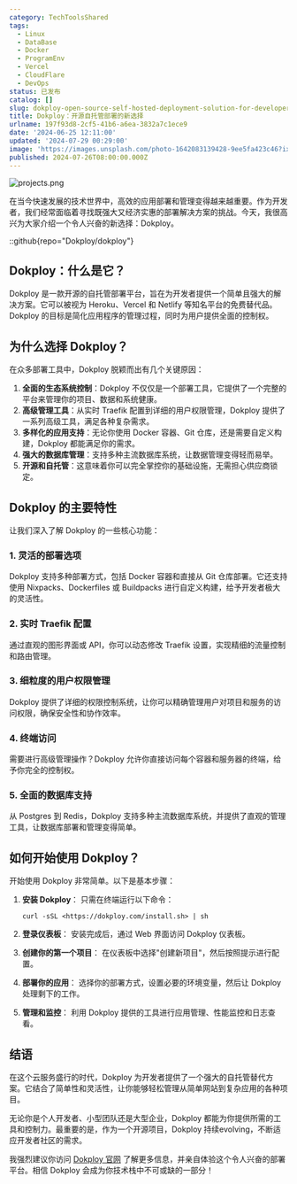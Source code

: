 ```yaml
---
category: TechToolsShared
tags:
  - Linux
  - DataBase
  - Docker
  - ProgramEnv
  - Vercel
  - CloudFlare
  - DevOps
status: 已发布
catalog: []
slug: dokploy-open-source-self-hosted-deployment-solution-for-developers
title: Dokploy：开源自托管部署的新选择
urlname: 197f93d8-2cf5-41b6-a6ea-3832a7c1ece9
date: '2024-06-25 12:11:00'
updated: '2024-07-29 00:29:00'
image: 'https://images.unsplash.com/photo-1642083139428-9ee5fa423c46?ixlib=rb-4.0.3&q=85&fm=jpg&crop=entropy&cs=srgb'
published: 2024-07-26T08:00:00.000Z
---
```


![projects.png](https://prod-files-secure.s3.us-west-2.amazonaws.com/5d24fe63-e567-4804-86f9-9fdc62e13082/adfdc1fe-2109-46ac-9ad4-f50e8631f20c/projects.png?X-Amz-Algorithm=AWS4-HMAC-SHA256&X-Amz-Content-Sha256=UNSIGNED-PAYLOAD&X-Amz-Credential=ASIAZI2LB466Z4ZZDMW5%2F20250312%2Fus-west-2%2Fs3%2Faws4_request&X-Amz-Date=20250312T213412Z&X-Amz-Expires=3600&X-Amz-Security-Token=IQoJb3JpZ2luX2VjEH0aCXVzLXdlc3QtMiJGMEQCIBSt8YAt6taFWlAYeD9An3rV5CRr5tk4m%2BswA86vSrn1AiBEXhBaM6oRu9EgOQrcezmyxOpAgJqqDwvag7RBO%2BYYMyqIBAjG%2F%2F%2F%2F%2F%2F%2F%2F%2F%2F8BEAAaDDYzNzQyMzE4MzgwNSIM10fWCbs90%2FE6cLZQKtwDOTFnhZ40j%2BbfKoSXjHOO0Szu%2BMc8wS6Sykf8TYsN4%2B3i%2BHyJg4nLn4knSciENZGCm28cTBBsHEIDw5kIP9grp09pgmiZtIhH%2BIg0rsK%2FXAnt%2FxHCowZ014Q1h6bR9%2BnVCjqPIyhLJHYNbRWfZAWfLwiYULV6hPw68f5ZbOVzufOtW33UXkZqjz1cmmT2qoCcqlu%2BEO0HeuK8jKTh4SckBhW3rgDtOjbJemTedSIT1N3ZQV6Lw75gdBIAWFMyxzqExtChgUFojHrYc4ooyHgafceC5QX3qZ5za6OUJeEbEFKansGNolOSs7Du%2FqtnJKUvWVgkg56Od1cun1%2FrYsqbr8Rpo%2FLn%2BC%2BOVkW1NuiUvgaXwwYU%2BNKZ9MOSCBrE%2FxKrqPbPCBPM1GVw9GdZaJ%2FysZM02h4Rey8bjyKB1T9MPylxCLFdPa%2Fg9r8tiXnwbMZJavPX%2FOnBbRDNMZ%2F%2B4%2BKEJyHpRh5CkJRvXlb750%2FDhCv44%2FLqmSfvY7syKfaDrKnW1ke3REaxYO%2FLCyyDepVtDy4cUCAlPRXUbTruhcMx4gBVRglwXKPkkbhEQUJb8TnvN9crFgBKUewD3Phh8Cfuf7eeYZO%2FSWup3dfPAc6U%2FxO4IkaH2I6uH3tQ86swu%2BPHvgY6pgGDVtz0J38%2B1KKEJTSpRCbLG2Y4CZolDiZmdzN5HGeIG0PGhr8V7lRLmEeAbIVn20OTv%2FC7tM9752cfwV3WX%2BNr9aYH7McFVdME91sQQQJtWR1st4YRx5dW6QNfqDwBucZOOviXAspuqfwi4ny1wiEKWo5aJPrFUowuUrki%2Frjj6e5CqrFJG2cWp79LI1RoIJxrdDUAxre7wbp9tJcMIIbftge47G1V&X-Amz-Signature=a652fa7b93b3a3da6fc9f199eb29a766ed870f1f2344c15f44293cadbe1a3448&X-Amz-SignedHeaders=host&x-id=GetObject)


在当今快速发展的技术世界中，高效的应用部署和管理变得越来越重要。作为开发者，我们经常面临着寻找既强大又经济实惠的部署解决方案的挑战。今天，我很高兴为大家介绍一个令人兴奋的新选择：Dokploy。


::github{repo="Dokploy/dokploy"}


## Dokploy：什么是它？


Dokploy 是一款开源的自托管部署平台，旨在为开发者提供一个简单且强大的解决方案。它可以被视为 Heroku、Vercel 和 Netlify 等知名平台的免费替代品。Dokploy 的目标是简化应用程序的管理过程，同时为用户提供全面的控制权。


## 为什么选择 Dokploy？


在众多部署工具中，Dokploy 脱颖而出有几个关键原因：

1. **全面的生态系统控制**：Dokploy 不仅仅是一个部署工具，它提供了一个完整的平台来管理你的项目、数据和系统健康。
2. **高级管理工具**：从实时 Traefik 配置到详细的用户权限管理，Dokploy 提供了一系列高级工具，满足各种复杂需求。
3. **多样化的应用支持**：无论你使用 Docker 容器、Git 仓库，还是需要自定义构建，Dokploy 都能满足你的需求。
4. **强大的数据库管理**：支持多种主流数据库系统，让数据管理变得轻而易举。
5. **开源和自托管**：这意味着你可以完全掌控你的基础设施，无需担心供应商锁定。

## Dokploy 的主要特性


让我们深入了解 Dokploy 的一些核心功能：


### 1. 灵活的部署选项


Dokploy 支持多种部署方式，包括 Docker 容器和直接从 Git 仓库部署。它还支持使用 Nixpacks、Dockerfiles 或 Buildpacks 进行自定义构建，给予开发者极大的灵活性。


### 2. 实时 Traefik 配置


通过直观的图形界面或 API，你可以动态修改 Traefik 设置，实现精细的流量控制和路由管理。


### 3. 细粒度的用户权限管理


Dokploy 提供了详细的权限控制系统，让你可以精确管理用户对项目和服务的访问权限，确保安全性和协作效率。


### 4. 终端访问


需要进行高级管理操作？Dokploy 允许你直接访问每个容器和服务器的终端，给予你完全的控制权。


### 5. 全面的数据库支持


从 Postgres 到 Redis，Dokploy 支持多种主流数据库系统，并提供了直观的管理工具，让数据库部署和管理变得简单。


## 如何开始使用 Dokploy？


开始使用 Dokploy 非常简单。以下是基本步骤：

1. **安装 Dokploy**：
只需在终端运行以下命令：

    ```plain text
    curl -sSL <https://dokploy.com/install.sh> | sh
    ```

2. **登录仪表板**：
安装完成后，通过 Web 界面访问 Dokploy 仪表板。
3. **创建你的第一个项目**：
在仪表板中选择"创建新项目"，然后按照提示进行配置。
4. **部署你的应用**：
选择你的部署方式，设置必要的环境变量，然后让 Dokploy 处理剩下的工作。
5. **管理和监控**：
利用 Dokploy 提供的工具进行应用管理、性能监控和日志查看。

## 结语


在这个云服务盛行的时代，Dokploy 为开发者提供了一个强大的自托管替代方案。它结合了简单性和灵活性，让你能够轻松管理从简单网站到复杂应用的各种项目。


无论你是个人开发者、小型团队还是大型企业，Dokploy 都能为你提供所需的工具和控制力。最重要的是，作为一个开源项目，Dokploy 持续evolving，不断适应开发者社区的需求。


我强烈建议你访问 [Dokploy 官网](https://dokploy.com/) 了解更多信息，并亲自体验这个令人兴奋的部署平台。相信 Dokploy 会成为你技术栈中不可或缺的一部分！

